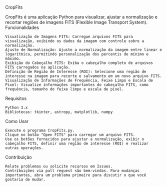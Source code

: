 CropFits

CropFits é uma aplicação Python para visualizar, ajustar a normalização e recortar regiões de imagens FITS (Flexible Image Transport System).
Funcionalidades

    Visualização de Imagens FITS: Carregue arquivos FITS para visualização, exibindo os dados da imagem com controle sobre a normalização.
    Ajuste de Normalização: Ajuste a normalização da imagem entre linear e logarítmica, permitindo personalização dos percentis de mínimo e máximo.
    Exibição do Cabeçalho FITS: Exiba o cabeçalho completo de arquivos FITS carregados na aplicação.
    Definição de Região de Interesse (ROI): Selecione uma região de interesse na imagem para recorte e salvamento em um novo arquivo FITS.
    Visualização de Informações de Frequência, Feixe Limpo e Escala de Pixel: Visualize informações importantes do cabeçalho FITS, como frequência, tamanho do feixe limpo e escala de pixel.

Requisitos

    Python 3.x
    Bibliotecas: tkinter, astropy, matplotlib, numpy

Como Usar

    Execute o programa CropFits.py.
    Clique no botão "Open FITS" para carregar um arquivo FITS.
    Use os botões fornecidos para ajustar a normalização, exibir o cabeçalho FITS, definir uma região de interesse (ROI) e realizar outras operações.

Contribuição

    Relate problemas ou solicite recursos em Issues.
    Contribuições via pull request são bem-vindas. Para mudanças importantes, abra um problema primeiro para discutir o que você gostaria de mudar.
